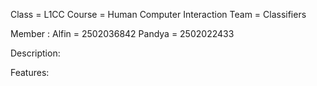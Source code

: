 Class = L1CC
Course = Human Computer Interaction
Team = Classifiers

Member :
Alfin = 2502036842
Pandya = 2502022433

Description:

Features:
